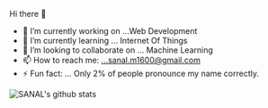 Hi there 👋



- 🔭 I’m currently working on ...Web Development
- 🌱 I’m currently learning ... Internet Of Things
- 👯 I’m looking to collaborate on ... Machine Learning
- 📫 How to reach me: ...sanal.m1600@gmail.com
- ⚡ Fun fact: ... Only 2% of people pronounce my name correctly. 

![SANAL's github stats](https://github-readme-stats.vercel.app/api?username=16-sanalmishra&theme=dark&show_icons=true)


